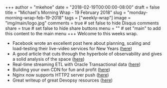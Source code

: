 +++
author = "mkehoe"
date = "2018-02-19T00:00:00-08:00"
draft = false
title = "Michael's Morning Wrap - 19 February 2018"
slug = "monday-morning-wrap-feb-19-2018"
tags = ["weekly-wrap"]
image = "img/main/logo.jpg"
comments = true     # set false to hide Disqus comments
share = true        # set false to hide share buttons
menu = ""           # set "main" to add this content to the main menu
+++
Welcome to this weeks wrap.

* Facebook wrote an excellent post here about planning, scaling and load-testing their live-video services for New Years ([here](https://code.facebook.com/posts/166966743929963/how-production-engineers-support-global-events-on-facebook/?utm_source=codedot_rss_feed&utm_medium=rss&utm_campaign=RSS+Feed))
* A good article that cuts through the hyperbole of observability and gives a solid analysis of the space ([here](https://medium.com/@dlite/observability-the-new-wave-or-buzzword-fc23a68abf72))
* Real-time streaming ETL with Oracle Transactional data ([here](https://www.confluent.io/blog/ksql-in-action-real-time-streaming-etl-from-oracle-transactional-data))
* Building your own CDN for fun and profit ([here](https://pasztor.at/blog/building-your-own-cdn))
* Nginx now supports HTTP2 server push ([here](https://ops.tips/blog/nginx-http2-server-push/?))
* Great writeup of great Devopsy resources ([here](https://github.com/binhnguyennus/awesome-scalability))
